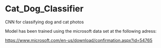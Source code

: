# Cat_Dog_Classifier
CNN for classifying dog and cat photos

Model has been trained using the microsoft data set at the following adress:

https://www.microsoft.com/en-us/download/confirmation.aspx?id=54765
